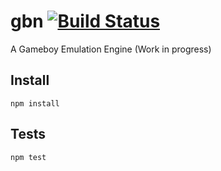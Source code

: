 # gbn [![Build Status](https://travis-ci.org/jffjs/gbn.svg?branch=master)](https://travis-ci.org/jffjs/gbn)
A Gameboy Emulation Engine (Work in progress)

## Install

    npm install

## Tests

    npm test
